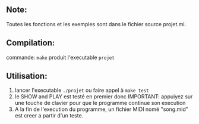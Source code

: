 

Note:
-----
Toutes les fonctions et les exemples sont dans le fichier source projet.ml.

Compilation:
------------
commande:
	`make`
produit l'executable `projet`

Utilisation:
------------

1. lancer l'executable `./projet` ou faire appel à `make test`
2. le SHOW and PLAY est testé en premier donc IMPORTANT: appuiyez sur une touche de clavier pour que le programme continue son execution
3. A la fin de l'execution du programme, un fichier MIDI nomé "song.mid" est creer a partir d'un teste.
